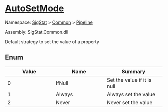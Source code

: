 # [AutoSetMode](./AutoSetMode.md)
Namespace: [SigStat]() > [Common](./../README.md) > [Pipeline](./README.md)

Assembly: SigStat.Common.dll


Default strategy to set the value of a property

##	Enum

| Value<a href="#"><img width=475></a> | Name<a href="#"><img width=475></a> | Summary<a href="#"><img width=475></a> | 
| --- | --- | --- | 
| 0| IfNull| Set the value if it is null| <br>
| 1| Always| Always set the value| <br>
| 2| Never| Never set the value| <br>


